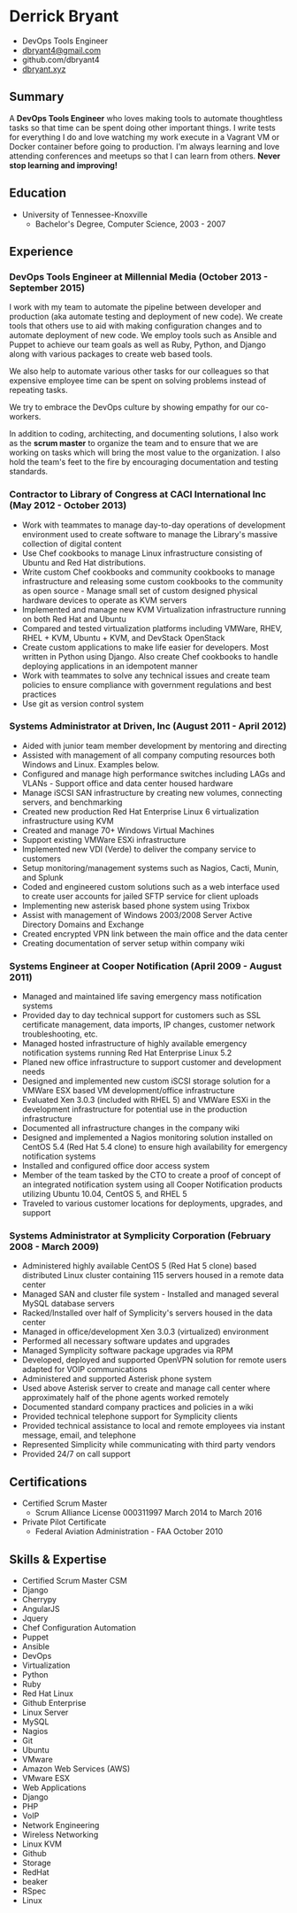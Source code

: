 # Derrick Bryant
- DevOps Tools Engineer
- dbryant4@gmail.com
- github.com/dbryant4
- [dbryant.xyz](http://dbryant.xyz)

## Summary

A **DevOps Tools Engineer** who loves making tools to automate thoughtless tasks so that time can be spent doing other important things. I write tests for everything I do and love watching my work execute in a Vagrant VM or Docker container before going to production. I'm always learning and love attending conferences and meetups so that I can learn from others. **Never stop learning and improving!**

## Education
 - University of Tennessee-Knoxville
     - Bachelor's Degree, Computer Science, 2003 - 2007

## Experience

### DevOps Tools Engineer at Millennial Media (October 2013  -  September 2015)

I work with my team to automate the pipeline between developer and production (aka automate testing and deployment of new code). We create tools that others use to aid with making configuration changes and to automate deployment of new code. We employ tools such as Ansible and Puppet to achieve our team goals as well as Ruby, Python, and Django along with various packages to create web based tools.

We also help to automate various other tasks for our colleagues so that expensive employee time can be spent on solving problems instead of repeating tasks.

We try to embrace the DevOps culture by showing empathy for our co-workers.

In addition to coding, architecting, and documenting solutions, I also work as the **scrum master** to organize the team and to ensure that we are working on tasks which will bring the most value to the organization. I also hold the team's feet to the fire by encouraging documentation and testing standards.

### Contractor to Library of Congress at CACI International Inc (May 2012  -  October 2013)

- Work with teammates to manage day-to-day operations of development environment used to create software to manage the Library's massive collection of digital content
- Use Chef cookbooks to manage Linux infrastructure consisting of Ubuntu and Red Hat distributions.
- Write custom Chef cookbooks and community cookbooks to manage infrastructure and releasing some custom cookbooks to the community as open source - Manage small set of custom designed physical hardware devices to operate as KVM servers
- Implemented  and manage new KVM Virtualization infrastructure running on both Red Hat and Ubuntu
- Compared and tested virtualization platforms including VMWare, RHEV, RHEL + KVM, Ubuntu + KVM, and DevStack OpenStack
- Create custom applications to make life easier for developers. Most written in Python using Django. Also create Chef cookbooks to handle deploying applications in an idempotent manner
- Work with teammates to solve any technical issues and create team policies to ensure compliance with government regulations and best practices
- Use git as version control system

### Systems Administrator at Driven, Inc (August 2011  -  April 2012)

- Aided with junior team member development by mentoring and directing
- Assisted with management of all company computing resources both Windows and Linux. Examples below.
- Configured and manage high performance switches including LAGs and VLANs - Support office and data center housed hardware
- Manage iSCSI SAN infrastructure by creating new volumes, connecting servers, and benchmarking
- Created new production Red Hat Enterprise Linux 6 virtualization infrastructure using KVM
- Created and manage 70+ Windows Virtual Machines
- Support existing VMWare ESXi infrastructure
- Implemented new VDI (Verde) to deliver the company service to customers
- Setup monitoring/management systems such as Nagios, Cacti, Munin, and Splunk
- Coded and engineered custom solutions such as a web interface used to create user accounts for jailed SFTP service for client uploads
- Implementing new asterisk based phone system using Trixbox
- Assist with management of Windows 2003/2008 Server Active Directory Domains and Exchange
- Created encrypted VPN link between the main office and the data center
- Creating documentation of server setup within company wiki

### Systems Engineer at Cooper Notification (April 2009  -  August 2011)

- Managed and maintained life saving emergency mass notification systems
- Provided day to day technical support for customers such as SSL certificate management, data imports, IP changes, customer network troubleshooting, etc.
- Managed hosted infrastructure of highly available emergency notification
  systems running Red Hat Enterprise Linux 5.2
- Planed new office infrastructure to support customer and development needs
- Designed and implemented new custom iSCSI storage solution for a VMWare ESX based VM development/office infrastructure
- Evaluated Xen 3.0.3 (included with RHEL 5) and VMWare ESXi in the development infrastructure for potential use in the production infrastructure
- Documented all infrastructure changes in the company wiki
- Designed and implemented a Nagios monitoring solution installed on CentOS 5.4 (Red Hat 5.4 clone) to ensure high availability for emergency notification systems
- Installed and configured office door access system
- Member of the team tasked by the CTO to create a proof of concept of an integrated notification system using all Cooper Notification products utilizing Ubuntu 10.04, CentOS 5, and RHEL 5
- Traveled to various customer locations for deployments, upgrades, and support

### Systems Administrator at Symplicity Corporation (February 2008  -  March 2009)

 - Administered highly available CentOS 5 (Red Hat 5 clone) based distributed Linux cluster containing 115 servers housed in a remote data center
 - Managed SAN and cluster file system - Installed and managed several MySQL database servers
 - Racked/Installed over half of Symplicity's servers housed in the data center
 - Managed in office/development Xen 3.0.3 (virtualized) environment
 - Performed all necessary software updates and upgrades
 - Managed Symplicity software package upgrades via RPM
 - Developed, deployed and supported OpenVPN solution for remote users adapted for VOIP communications
 - Administered and supported Asterisk phone system
 - Used above Asterisk server to create and manage call center where approximately half of the phone agents worked remotely
 - Documented standard company practices and policies in a wiki
 - Provided technical telephone support for Symplicity clients
 - Provided technical assistance to local and remote employees via instant message, email, and telephone
 - Represented Simplicity while communicating with third party vendors
 - Provided 24/7 on call support

## Certifications
- Certified Scrum Master
    - Scrum Alliance   License 000311997    March 2014 to March 2016
- Private Pilot Certificate
    - Federal Aviation Administration - FAA       October 2010


## Skills & Expertise

-  Certified Scrum Master CSM
-  Django
-  Cherrypy
-  AngularJS
-  Jquery
-  Chef Configuration Automation
-  Puppet
-  Ansible
-  DevOps
-  Virtualization
-  Python
-  Ruby
-  Red Hat Linux
-  Github Enterprise
-  Linux Server
-  MySQL
-  Nagios
-  Git
-  Ubuntu
-  VMware
-  Amazon Web Services (AWS)
-  VMware ESX
-  Web Applications
-  Django
-  PHP
-  VoIP
-  Network Engineering
-  Wireless Networking
-  Linux KVM
-  Github
-  Storage
-  RedHat
-  beaker
-  RSpec
-  Linux
